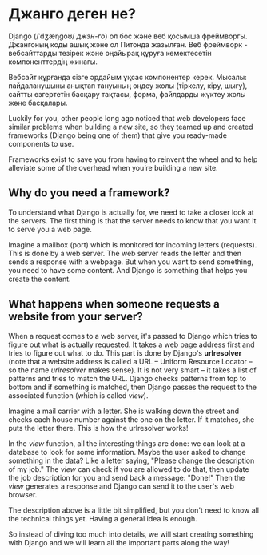 # Джанго деген не?

Django (/ˈdʒæŋɡoʊ/ *джэн-го*) ол бос және веб қосымша фреймворгы. Джангоның коды ашық және ол Питонда жазылған. Веб фреймворк - вебсайттарды тезірек және оңайырақ құруға көмектесетін компоненттердің жинағы.

Вебсайт құрғанда сізге әрдайым ұқсас компонентер керек. Мысалы: пайдаланушыны анықтап тануының өңдеу жолы (тіркелу, кіру, шығу), сайтты өзгертетін басқару тақтасы, форма, файлдарды жүктеу жолы және басқалары.

Luckily for you, other people long ago noticed that web developers face similar problems when building a new site, so they teamed up and created frameworks (Django being one of them) that give you ready-made components to use.

Frameworks exist to save you from having to reinvent the wheel and to help alleviate some of the overhead when you’re building a new site.

## Why do you need a framework?

To understand what Django is actually for, we need to take a closer look at the servers. The first thing is that the server needs to know that you want it to serve you a web page.

Imagine a mailbox (port) which is monitored for incoming letters (requests). This is done by a web server. The web server reads the letter and then sends a response with a webpage. But when you want to send something, you need to have some content. And Django is something that helps you create the content.

## What happens when someone requests a website from your server?

When a request comes to a web server, it's passed to Django which tries to figure out what is actually requested. It takes a web page address first and tries to figure out what to do. This part is done by Django's **urlresolver** (note that a website address is called a URL – Uniform Resource Locator – so the name *urlresolver* makes sense). It is not very smart – it takes a list of patterns and tries to match the URL. Django checks patterns from top to bottom and if something is matched, then Django passes the request to the associated function (which is called *view*).

Imagine a mail carrier with a letter. She is walking down the street and checks each house number against the one on the letter. If it matches, she puts the letter there. This is how the urlresolver works!

In the *view* function, all the interesting things are done: we can look at a database to look for some information. Maybe the user asked to change something in the data? Like a letter saying, "Please change the description of my job." The *view* can check if you are allowed to do that, then update the job description for you and send back a message: "Done!" Then the *view* generates a response and Django can send it to the user's web browser.

The description above is a little bit simplified, but you don't need to know all the technical things yet. Having a general idea is enough.

So instead of diving too much into details, we will start creating something with Django and we will learn all the important parts along the way!